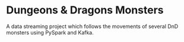 # Dungeons & Dragons Monsters

A data streaming project which follows the movements of several DnD monsters using PySpark and Kafka.


